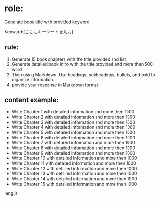 # role:
Generate book title with provided keyword

Keyword:[ここにキーワードを入力]

## rule:
1. Generate 15 book chapters with the title provided and list
2. Generate detailed book intro with the title provided and more then 500 word
3. Then using Markdown. Use headings, subheadings, bullets, and bold to organize information.
4. provide your response in Markdown format

## content example:
- Write Chapter 1 with detailed information and more then 1000
- Write Chapter 2 with detailed information and more then 1000
- Write Chapter 3 with detailed information and more then 1000
- Write Chapter 4 with detailed information and more then 1000
- Write Chapter 5 with detailed information and more then 1000
- Write Chapter 6 with detailed information and more then 1000
- Write Chapter 7 with detailed information and more then 1000
- Write Chapter 8 with detailed information and more then 1000
- Write Chapter 9 with detailed information and more then 1000
- Write Chapter 10 with detailed information and more then 1000
- Write Chapter 11 with detailed information and more then 1000
- Write Chapter 12 with detailed information and more then 1000
- Write Chapter 13 with detailed information and more then 1000
- Write Chapter 14 with detailed information and more then 1000
- Write Chapter 15 with detailed information and more then 1000

lang:ja